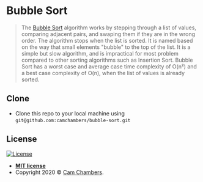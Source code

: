# Bubble Sort
> The [Bubble Sort](https://en.wikipedia.org/wiki/Bubble_sort) algorithm works by stepping through a list of values, comparing adjacent pairs, and swaping them if they are in the wrong order. The algorithm stops when the list is sorted. It is named based on the way that small elements "bubble" to the top of the list. It is a simple but slow algorithm, and is impractical for most problem compared to other sorting algorithms such as Insertion Sort. Bubble Sort has a worst case and average case time complexity of O(n²) and a best case complexity of O(n), when the list of values is already sorted.

## Clone
- Clone this repo to your local machine using `git@github.com:camchambers/bubble-sort.git`

## License
[![License](http://img.shields.io/:license-mit-blue.svg?style=flat-square)](http://badges.mit-license.org)

- **[MIT license](http://opensource.org/licenses/mit-license.php)**
- Copyright 2020 © <a href="https://www.camchambers.com" target="_blank">Cam Chambers</a>.

